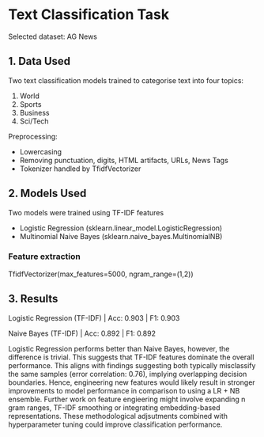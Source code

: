 # Text Classification Task
Selected dataset: AG News

## 1. Data Used
Two text classification models trained to categorise text into four topics:
1. World
2. Sports
3. Business
4. Sci/Tech

Preprocessing:
- Lowercasing
- Removing punctuation, digits, HTML artifacts, URLs, News Tags
- Tokenizer handled by TfidfVectorizer

## 2. Models Used
Two models were trained using TF-IDF features
- Logistic Regression (sklearn.linear_model.LogisticRegression)
- Multinomial Naive Bayes (sklearn.naive_bayes.MultinomialNB)

### Feature extraction
TfidfVectorizer(max_features=5000, ngram_range=(1,2))

## 3. Results
Logistic Regression (TF-IDF) | Acc: 0.903 | F1: 0.903

Naive Bayes (TF-IDF)         | Acc: 0.892 | F1: 0.892

Logistic Regression performs better than Naive Bayes, however, the difference is trivial. This suggests that TF-IDF features dominate the overall performance. This aligns with findings suggesting both typically misclassify the same samples (error correlation: 0.76), implying overlapping decision boundaries. Hence, engineering new features would likely result in stronger improvements to model performance in comparison to using a LR + NB ensemble. Further work on feature engieering might involve  expanding n gram ranges, TF-IDF smoothing or integrating embedding-based representations. These methodological adjsutments combined with hyperparameter tuning could improve classification performance. 

